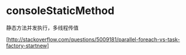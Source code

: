 # consoleStaticMethod
静态方法并发执行，多线程传值

[http://stackoverflow.com/questions/5009181/parallel-foreach-vs-task-factory-startnew]
